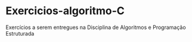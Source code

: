 # Exercicios-algoritmo-C
 Exercícios a serem entregues na Disciplina de Algoritmos e Programação Estruturada
